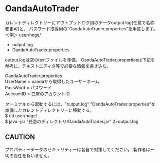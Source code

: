 # OandaAutoTrader
カレントディレクトリーにアウトプットログ用のデータoutput.log(任意で名称変更可)と、
パスワード取得用の"OandaAutoTrader.properties"を用意します。
＜例＞
user/hoge/
- output.log
- OandaAutoTrader.properties

output.logは空のtextファイルを準備。
OandaAutoTrader.propertiesは下記を参考に、テキストエディタ等で必要な情報を書き込む。

OandaAutoTrader.properties<br>
UserName = oandaから取得したユーザーネーム<br>
PassWord = パスワード<br>
AccountID = 口座のアカウントID<br>

ターミナルから起動するには、"output.log" "OandaAutoTrader.properties"を準備したカレントディレクトリーに移動する。<br>
$ cd user/hoge/<br>
$ java -jar "任意のディレクトリ/OandaAutoTrader.jar" 2>output.log<br>

CAUTION
----------------------------------------
プロパティーデータのセキュリティーは各自で対策してください。
製作者は一切の責任を負いません。
